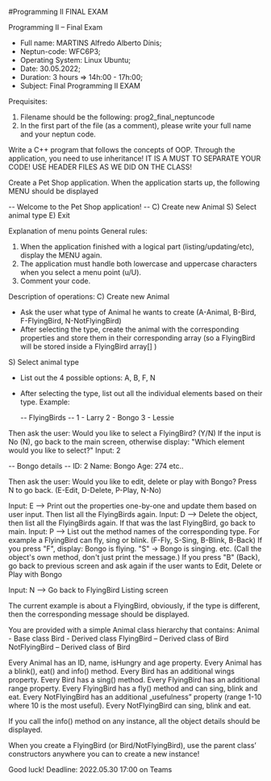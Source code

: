 #Programming II FINAL EXAM

Programming II – Final Exam

 * Full name: MARTINS Alfredo Alberto Dínis;
 * Neptun-code: WFC6P3;
 * Operating System: Linux Ubuntu;
 * Date: 30.05.2022;
 * Duration: 3 hours => 14h:00 - 17h:00;
 * Subject: Final Programming II EXAM

Prequisites:
1) Filename should be the following:	prog2_final_neptuncode
2) In the first part of the file (as a comment), please write your full name and your neptun code.

Write a C++ program that follows the concepts of OOP.
Through the application, you need to use inheritance!
IT IS A MUST TO SEPARATE YOUR CODE! USE HEADER FILES AS WE DID ON THE CLASS!


Create a Pet Shop application.
When the application starts up, the following MENU should be displayed

  -- Welcome to the Pet Shop application! --
  C) Create new Animal
  S) Select animal type
  E) Exit


Explanation of menu points
General rules: 
1) When the application finished with a logical part (listing/updating/etc), display the MENU again.
2) The application must handle both lowercase and uppercase characters when you select a menu point (u/U).
3) Comment your code.


Description of operations:
C) Create new Animal
- Ask the user what type of Animal he wants to create (A-Animal, B-Bird, F-FlyingBird, N-NotFlyingBird)
- After selecting the type, create the animal with the corresponding properties and store them in their corresponding array (so a FlyingBird will be stored inside a FlyingBird array[] )

S) Select animal type
- List out the 4 possible options: A, B, F, N
- After selecting the type, list out all the individual elements based on their type. Example:

  -- FlyingBirds --
   1 - Larry
   2 - Bongo
   3 - Lessie
   
Then ask the user: Would you like to select a FlyingBird? (Y/N)
If the input is No (N), go back to the main screen, otherwise display: "Which element would you like to select?"
Input: 2

  -- Bongo details --
  ID: 2
  Name: Bongo
  Age: 274
  etc..


Then ask the user: Would you like to edit, delete or play with Bongo? Press N to go back. (E-Edit, D-Delete, P-Play, N-No)

Input: E  --> Print out the properties one-by-one and update them based on user input. Then list all the FlyingBirds again.
Input: D  --> Delete the object, then list all the FlyingBirds again. If that was the last FlyingBird, go back to main.
Input: P  --> List out the method names of the corresponding type. For example a FlyingBird can fly, sing or blink. (F-Fly, S-Sing, B-Blink, B-Back)
              If you press "F", display: Bongo is flying. "S" -> Bongo is singing. etc. (Call the object's own method, don't just print the message.)
              If you press "B" (Back), go back to previous screen and ask again if the user wants to Edit, Delete or Play with Bongo

Input: N  --> Go back to FlyingBird Listing screen 

The current example is about a FlyingBird, obviously, if the type is different, then the corresponding message should be displayed.


You are provided with a simple Animal class hierarchy that contains:
Animal - Base class
Bird - Derived class
FlyingBird – Derived class of Bird
NotFlyingBird – Derived class of Bird

Every Animal has an ID, name, isHungry and age property.
Every Animal has a blink(), eat() and info() method.
Every Bird has an additional wings property.
Every Bird has a sing() method.
Every FlyingBird has an additional range property.
Every FlyingBird has a fly() method and can sing, blink and eat.
Every NotFlyingBird has an additional „usefulness” property (range 1-10 where 10 is the most useful).
Every NotFlyingBird can sing, blink and eat.

If you call the info() method on any instance, all the object details should be displayed.

When you create a FlyingBird (or Bird/NotFlyingBird), use the parent class’ constructors anywhere you can to create a new instance!

Good luck!
Deadline: 2022.05.30  17:00 on Teams 
